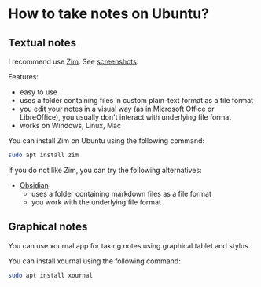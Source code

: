 # How to take notes on Ubuntu?

## Textual notes

I recommend use [Zim](https://zim-wiki.org/). See [screenshots](https://zim-wiki.org/screenshots.html).

Features:

- easy to use
- uses a folder containing files in custom plain-text format as a file format
- you edit your notes in a visual way (as in Microsoft Office or LibreOffice), you usually don't interact with underlying file format
- works on Windows, Linux, Mac

You can install Zim on Ubuntu using the following command:

```bash
sudo apt install zim
```

If you do not like Zim, you can try the following alternatives:

- [Obsidian](https://obsidian.md/)
    - uses a folder containing markdown files as a file format
    - you work with the underlying file format

## Graphical notes

You can use xournal app for taking notes using graphical tablet and stylus.

You can install xournal using the following command:

```bash
sudo apt install xournal
```
